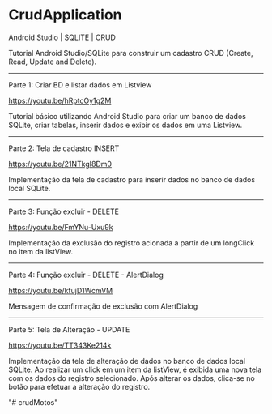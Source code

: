 # CrudApplication

Android Studio | SQLITE | CRUD

Tutorial Android Studio/SQLite para construir um cadastro CRUD (Create, Read, Update and Delete).

- - - - - - - - - - - - - - - - - - - - 

Parte 1: Criar BD e listar dados em Listview

https://youtu.be/hRptcOy1g2M

Tutorial básico utilizando Android Studio para criar um banco de dados SQLite, criar tabelas, inserir dados e exibir os dados em uma Listview.

- - - - - - - - - - - - - - - - - - - - 

Parte 2: Tela de cadastro INSERT

https://youtu.be/21NTkgI8Dm0

Implementação da tela de cadastro para inserir dados no banco de dados local SQLite.

- - - - - - - - - - - - - - - - - - - - 

Parte 3: Função excluir - DELETE

https://youtu.be/FmYNu-Uxu9k

Implementação da exclusão do registro acionada a partir de um longClick no item da listView.

- - - - - - - - - - - - - - - - - - - - 

Parte 4: Função excluir - DELETE - AlertDialog

https://youtu.be/kfujD1WcmVM

Mensagem de confirmação de exclusão com AlertDialog

- - - - - - - - - - - - - - - - - - - - 

Parte 5: Tela de Alteração - UPDATE

https://youtu.be/TT343Ke214k

Implementação da tela de alteração de dados no banco de dados local SQLite. Ao realizar um click em um item da listView, é exibida uma nova tela com os dados do registro selecionado. Após alterar os dados, clica-se no botão para efetuar a alteração do registro.


"# crudMotos" 
